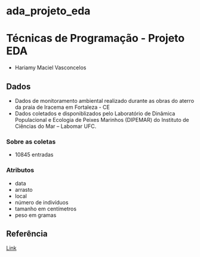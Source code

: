# ada_projeto_eda

# Técnicas de Programação - Projeto EDA

* Hariamy Maciel Vasconcelos


## Dados

* Dados de monitoramento ambiental realizado durante as obras do aterro da praia de Iracema em Fortaleza - CE
* Dados coletados e disponiblizados pelo Laboratório de Dinâmica Populacional e Ecologia de Peixes Marinhos (DIPEMAR) do Instituto de Ciências do Mar – Labomar UFC.

### Sobre as coletas

- 10845 entradas

### Atributos
* data
* arrasto
* local
* número de indivíduos
* tamanho em centímetros
* peso em gramas

## Referência
[Link](https://repositorio.ufc.br/handle/riufc/67993)
